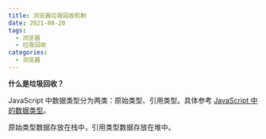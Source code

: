 ```yaml
---
title: 浏览器垃圾回收机制
date: 2021-08-20
tags:
  - 浏览器
  - 垃圾回收
categories:
  - 浏览器
---
```


**什么是垃圾回收？**

JavaScript 中数据类型分为两类：原始类型、引用类型。具体参考 [JavaScript 中的数据类型](/blogs/javascript/data-type.html)。

原始类型数据存放在栈中，引用类型数据存放在堆中。
